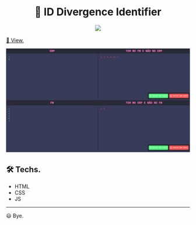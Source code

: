 <h1 align="center">
  🤖 ID Divergence Identifier
</h1>

<p align="center">
  <img src="https://img.shields.io/static/v1?label=UI&message=Roberto%20Umbelino&color=e34a42&style=for-the-badge&logo=ghost">
</p>

<a target="_blank" href="http://idi.surge.sh">
  👀 View.
</a>

<p align="center">
  <img src=".github/interface.png">
</p>

## 🛠 Techs.

- HTML
- CSS
- JS

---

😃 Bye.
